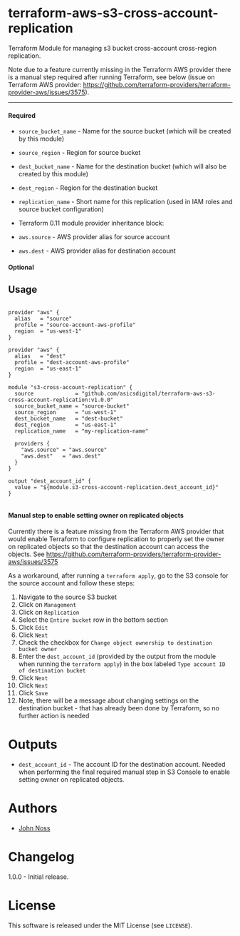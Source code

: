 # terraform-aws-s3-cross-account-replication
Terraform Module for managing s3 bucket cross-account cross-region replication.

Note due to a feature currently missing in the Terraform AWS provider there is a manual step required after running Terraform, see below (issue on Terraform AWS provider: https://github.com/terraform-providers/terraform-provider-aws/issues/3575).

----------------------

#### Required

- `source_bucket_name` - Name for the source bucket (which will be created by this module)
- `source_region`      - Region for source bucket
- `dest_bucket_name`   - Name for the destination bucket (which will also be created by this module)
- `dest_region`        - Region for the destination bucket
- `replication_name`   - Short name for this replication (used in IAM roles and source bucket configuration)

- Terraform 0.11 module provider inheritance block:

- `aws.source` - AWS provider alias for source account
- `aws.dest`   - AWS provider alias for destination account

#### Optional


Usage
-----

```hcl

provider "aws" {
  alias   = "source"
  profile = "source-account-aws-profile"
  region  = "us-west-1"
}

provider "aws" {
  alias   = "dest"
  profile = "dest-account-aws-profile"
  region  = "us-east-1"
}

module "s3-cross-account-replication" {
  source             = "github.com/asicsdigital/terraform-aws-s3-cross-account-replication:v1.0.0"
  source_bucket_name = "source-bucket"
  source_region      = "us-west-1"
  dest_bucket_name   = "dest-bucket"
  dest_region        = "us-east-1"
  replication_name   = "my-replication-name"

  providers {
    "aws.source" = "aws.source"
    "aws.dest"   = "aws.dest"
  }
}

output "dest_account_id" {
  value = "${module.s3-cross-account-replication.dest_account_id}"
}


```

#### Manual step to enable setting owner on replicated objects

Currently there is a feature missing from the Terraform AWS provider that would enable Terraform to configure replication to properly set the owner on replicated objects so that the destination account can access the objects. See https://github.com/terraform-providers/terraform-provider-aws/issues/3575

As a workaround, after running a `terraform apply`, go to the S3 console for the source account and follow these steps:

1. Navigate to the source S3 bucket
1. Click on `Management`
1. Click on `Replication`
1. Select the `Entire bucket` row in the bottom section
1. Click `Edit`
1. Click `Next`
1. Check the checkbox for `Change object ownership to destination bucket owner`
1. Enter the `dest_account_id` (provided by the output from the module when running the `terraform apply`) in the box labeled `Type account ID of destination bucket`
1. Click `Next`
1. Click `Next`
1. Click `Save`
1. Note, there will be a message about changing settings on the destination bucket - that has already been done by Terraform, so no further action is needed


Outputs
=======

- `dest_account_id` - The account ID for the destination account. Needed when performing the final required manual step in S3 Console to enable setting owner on replicated objects.

Authors
=======

* [John Noss](https://github.com/jnoss)


Changelog
=========

1.0.0 - Initial release.

License
=======

This software is released under the MIT License (see `LICENSE`).
